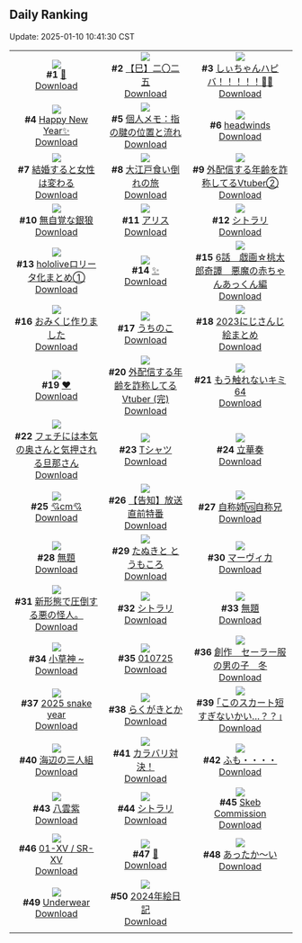 ## Daily Ranking
Update: 2025-01-10 10:41:30 CST

|      |      |      |
| :----: | :----: | :----: |
| ![](https://i.pixiv.re/c/240x480/img-master/img/2025/01/07/04/10/24/125981673_p0_master1200.jpg)<br>**#1** [🐍](https://www.pixiv.net/artworks/125981673)<br>[Download](https://i.pixiv.re/img-original/img/2025/01/07/04/10/24/125981673_p0.png) | ![](https://i.pixiv.re/c/240x480/img-master/img/2025/01/07/00/00/11/125975774_p0_master1200.jpg)<br>**#2** [【巳】二〇二五](https://www.pixiv.net/artworks/125975774)<br>[Download](https://i.pixiv.re/img-original/img/2025/01/07/00/00/11/125975774_p0.jpg) | ![](https://i.pixiv.re/c/240x480/img-master/img/2025/01/08/00/00/03/126006338_p0_master1200.jpg)<br>**#3** [しぃちゃんハピバ！！！！！🎂🎉](https://www.pixiv.net/artworks/126006338)<br>[Download](https://i.pixiv.re/img-original/img/2025/01/08/00/00/03/126006338_p0.jpg) |
| ![](https://i.pixiv.re/c/240x480/img-master/img/2025/01/08/12/53/16/126018776_p0_master1200.jpg)<br>**#4** [Happy New Year✨](https://www.pixiv.net/artworks/126018776)<br>[Download](https://i.pixiv.re/img-original/img/2025/01/08/12/53/16/126018776_p0.jpg) | ![](https://i.pixiv.re/c/240x480/img-master/img/2025/01/07/06/00/07/125982861_p0_master1200.jpg)<br>**#5** [個人メモ：指の腱の位置と流れ](https://www.pixiv.net/artworks/125982861)<br>[Download](https://i.pixiv.re/img-original/img/2025/01/07/06/00/07/125982861_p0.jpg) | ![](https://i.pixiv.re/c/240x480/img-master/img/2025/01/07/00/00/14/125975794_p0_master1200.jpg)<br>**#6** [headwinds](https://www.pixiv.net/artworks/125975794)<br>[Download](https://i.pixiv.re/img-original/img/2025/01/07/00/00/14/125975794_p0.png) |
| ![](https://i.pixiv.re/c/240x480/img-master/img/2025/01/07/00/03/14/125976176_p0_master1200.jpg)<br>**#7** [結婚すると女性は変わる](https://www.pixiv.net/artworks/125976176)<br>[Download](https://i.pixiv.re/img-original/img/2025/01/07/00/03/14/125976176_p0.jpg) | ![](https://i.pixiv.re/c/240x480/img-master/img/2025/01/08/00/00/21/126006436_p0_master1200.jpg)<br>**#8** [大江戸食い倒れの旅](https://www.pixiv.net/artworks/126006436)<br>[Download](https://i.pixiv.re/img-original/img/2025/01/08/00/00/21/126006436_p0.jpg) | ![](https://i.pixiv.re/c/240x480/img-master/img/2025/01/07/21/21/19/126000598_p0_master1200.jpg)<br>**#9** [外配信する年齢を詐称してるVtuber②](https://www.pixiv.net/artworks/126000598)<br>[Download](https://i.pixiv.re/img-original/img/2025/01/07/21/21/19/126000598_p0.png) |
| ![](https://i.pixiv.re/c/240x480/img-master/img/2025/01/07/00/33/51/125977379_p0_master1200.jpg)<br>**#10** [無自覚な銀狼](https://www.pixiv.net/artworks/125977379)<br>[Download](https://i.pixiv.re/img-original/img/2025/01/07/00/33/51/125977379_p0.jpg) | ![](https://i.pixiv.re/c/240x480/img-master/img/2025/01/07/15/51/27/125991696_p0_master1200.jpg)<br>**#11** [アリス](https://www.pixiv.net/artworks/125991696)<br>[Download](https://i.pixiv.re/img-original/img/2025/01/07/15/51/27/125991696_p0.png) | ![](https://i.pixiv.re/c/240x480/img-master/img/2025/01/07/00/00/22/125975832_p0_master1200.jpg)<br>**#12** [シトラリ](https://www.pixiv.net/artworks/125975832)<br>[Download](https://i.pixiv.re/img-original/img/2025/01/07/00/00/22/125975832_p0.png) |
| ![](https://i.pixiv.re/c/240x480/img-master/img/2025/01/07/14/11/41/125990106_p0_master1200.jpg)<br>**#13** [hololiveロリータ化まとめ①](https://www.pixiv.net/artworks/125990106)<br>[Download](https://i.pixiv.re/img-original/img/2025/01/07/14/11/41/125990106_p0.jpg) | ![](https://i.pixiv.re/c/240x480/img-master/img/2025/01/08/00/13/53/126007240_p0_master1200.jpg)<br>**#14** [✨](https://www.pixiv.net/artworks/126007240)<br>[Download](https://i.pixiv.re/img-original/img/2025/01/08/00/13/53/126007240_p0.png) | ![](https://i.pixiv.re/c/240x480/img-master/img/2025/01/08/00/09/04/126007061_p0_master1200.jpg)<br>**#15** [6話　戯画☆桃太郎奇譚　悪魔の赤ちゃんあっくん編](https://www.pixiv.net/artworks/126007061)<br>[Download](https://i.pixiv.re/img-original/img/2025/01/08/00/09/04/126007061_p0.jpg) |
| ![](https://i.pixiv.re/c/240x480/img-master/img/2025/01/08/20/51/26/126029248_master1200.jpg)<br>**#16** [おみくじ作りました](https://www.pixiv.net/artworks/126029248)<br>[Download](https://www.pixiv.net/artworks/126029248) | ![](https://i.pixiv.re/c/240x480/img-master/img/2025/01/07/08/37/28/125984868_p0_master1200.jpg)<br>**#17** [うちのこ](https://www.pixiv.net/artworks/125984868)<br>[Download](https://i.pixiv.re/img-original/img/2025/01/07/08/37/28/125984868_p0.png) | ![](https://i.pixiv.re/c/240x480/img-master/img/2025/01/07/13/43/33/125989634_p0_master1200.jpg)<br>**#18** [2023にじさんじ絵まとめ](https://www.pixiv.net/artworks/125989634)<br>[Download](https://i.pixiv.re/img-original/img/2025/01/07/13/43/33/125989634_p0.jpg) |
| ![](https://i.pixiv.re/c/240x480/img-master/img/2025/01/07/00/00/20/125975822_p0_master1200.jpg)<br>**#19** [❤](https://www.pixiv.net/artworks/125975822)<br>[Download](https://i.pixiv.re/img-original/img/2025/01/07/00/00/20/125975822_p0.jpg) | ![](https://i.pixiv.re/c/240x480/img-master/img/2025/01/08/21/09/00/126029924_p0_master1200.jpg)<br>**#20** [外配信する年齢を詐称してるVtuber (完)](https://www.pixiv.net/artworks/126029924)<br>[Download](https://i.pixiv.re/img-original/img/2025/01/08/21/09/00/126029924_p0.png) | ![](https://i.pixiv.re/c/240x480/img-master/img/2025/01/07/12/56/23/125988826_p0_master1200.jpg)<br>**#21** [もう触れないキミ64](https://www.pixiv.net/artworks/125988826)<br>[Download](https://i.pixiv.re/img-original/img/2025/01/07/12/56/23/125988826_p0.jpg) |
| ![](https://i.pixiv.re/c/240x480/img-master/img/2025/01/08/00/06/12/126006936_p0_master1200.jpg)<br>**#22** [フェチには本気の奥さんと気押される旦那さん](https://www.pixiv.net/artworks/126006936)<br>[Download](https://i.pixiv.re/img-original/img/2025/01/08/00/06/12/126006936_p0.jpg) | ![](https://i.pixiv.re/c/240x480/img-master/img/2025/01/07/01/16/04/125978611_p0_master1200.jpg)<br>**#23** [Tシャツ](https://www.pixiv.net/artworks/125978611)<br>[Download](https://i.pixiv.re/img-original/img/2025/01/07/01/16/04/125978611_p0.jpg) | ![](https://i.pixiv.re/c/240x480/img-master/img/2025/01/07/22/12/38/126002484_p0_master1200.jpg)<br>**#24** [立華奏](https://www.pixiv.net/artworks/126002484)<br>[Download](https://i.pixiv.re/img-original/img/2025/01/07/22/12/38/126002484_p0.png) |
| ![](https://i.pixiv.re/c/240x480/img-master/img/2025/01/07/20/53/51/125999513_p0_master1200.jpg)<br>**#25** [💘cm💘](https://www.pixiv.net/artworks/125999513)<br>[Download](https://i.pixiv.re/img-original/img/2025/01/07/20/53/51/125999513_p0.png) | ![](https://i.pixiv.re/c/240x480/img-master/img/2025/01/08/19/06/23/126026219_p0_master1200.jpg)<br>**#26** [【告知】放送直前特番](https://www.pixiv.net/artworks/126026219)<br>[Download](https://i.pixiv.re/img-original/img/2025/01/08/19/06/23/126026219_p0.jpg) | ![](https://i.pixiv.re/c/240x480/img-master/img/2025/01/08/00/00/14/126006404_p0_master1200.jpg)<br>**#27** [自称姉🆚自称兄](https://www.pixiv.net/artworks/126006404)<br>[Download](https://i.pixiv.re/img-original/img/2025/01/08/00/00/14/126006404_p0.jpg) |
| ![](https://i.pixiv.re/c/240x480/img-master/img/2025/01/07/13/39/34/125989575_p0_master1200.jpg)<br>**#28** [無題](https://www.pixiv.net/artworks/125989575)<br>[Download](https://i.pixiv.re/img-original/img/2025/01/07/13/39/34/125989575_p0.jpg) | ![](https://i.pixiv.re/c/240x480/img-master/img/2025/01/08/12/05/18/126017955_p0_master1200.jpg)<br>**#29** [たぬきと とうもころ](https://www.pixiv.net/artworks/126017955)<br>[Download](https://i.pixiv.re/img-original/img/2025/01/08/12/05/18/126017955_p0.png) | ![](https://i.pixiv.re/c/240x480/img-master/img/2025/01/07/00/00/15/125975795_p0_master1200.jpg)<br>**#30** [マーヴィカ](https://www.pixiv.net/artworks/125975795)<br>[Download](https://i.pixiv.re/img-original/img/2025/01/07/00/00/15/125975795_p0.png) |
| ![](https://i.pixiv.re/c/240x480/img-master/img/2025/01/08/07/08/32/126013654_p0_master1200.jpg)<br>**#31** [新形態で圧倒する悪の怪人。](https://www.pixiv.net/artworks/126013654)<br>[Download](https://i.pixiv.re/img-original/img/2025/01/08/07/08/32/126013654_p0.jpg) | ![](https://i.pixiv.re/c/240x480/img-master/img/2025/01/07/01/03/34/125978287_p0_master1200.jpg)<br>**#32** [シトラリ](https://www.pixiv.net/artworks/125978287)<br>[Download](https://i.pixiv.re/img-original/img/2025/01/07/01/03/34/125978287_p0.jpg) | ![](https://i.pixiv.re/c/240x480/img-master/img/2025/01/07/00/00/09/125975769_p0_master1200.jpg)<br>**#33** [無題](https://www.pixiv.net/artworks/125975769)<br>[Download](https://i.pixiv.re/img-original/img/2025/01/07/00/00/09/125975769_p0.png) |
| ![](https://i.pixiv.re/c/240x480/img-master/img/2025/01/08/17/46/27/126023915_p0_master1200.jpg)<br>**#34** [小草神 ~](https://www.pixiv.net/artworks/126023915)<br>[Download](https://i.pixiv.re/img-original/img/2025/01/08/17/46/27/126023915_p0.jpg) | ![](https://i.pixiv.re/c/240x480/img-master/img/2025/01/07/01/10/06/125978453_p0_master1200.jpg)<br>**#35** [010725](https://www.pixiv.net/artworks/125978453)<br>[Download](https://i.pixiv.re/img-original/img/2025/01/07/01/10/06/125978453_p0.jpg) | ![](https://i.pixiv.re/c/240x480/img-master/img/2025/01/07/00/15/45/125976721_p0_master1200.jpg)<br>**#36** [創作　セーラー服の男の子　冬](https://www.pixiv.net/artworks/125976721)<br>[Download](https://i.pixiv.re/img-original/img/2025/01/07/00/15/45/125976721_p0.jpg) |
| ![](https://i.pixiv.re/c/240x480/img-master/img/2025/01/07/01/25/45/125978858_p0_master1200.jpg)<br>**#37** [2025 snake year](https://www.pixiv.net/artworks/125978858)<br>[Download](https://i.pixiv.re/img-original/img/2025/01/07/01/25/45/125978858_p0.png) | ![](https://i.pixiv.re/c/240x480/img-master/img/2025/01/07/20/10/49/125998135_p0_master1200.jpg)<br>**#38** [らくがきとか](https://www.pixiv.net/artworks/125998135)<br>[Download](https://i.pixiv.re/img-original/img/2025/01/07/20/10/49/125998135_p0.jpg) | ![](https://i.pixiv.re/c/240x480/img-master/img/2025/01/08/01/07/53/126008820_p0_master1200.jpg)<br>**#39** [｢このスカート短すぎないかい…？？｣](https://www.pixiv.net/artworks/126008820)<br>[Download](https://i.pixiv.re/img-original/img/2025/01/08/01/07/53/126008820_p0.png) |
| ![](https://i.pixiv.re/c/240x480/img-master/img/2025/01/07/19/31/44/125996840_p0_master1200.jpg)<br>**#40** [海辺の三人組](https://www.pixiv.net/artworks/125996840)<br>[Download](https://i.pixiv.re/img-original/img/2025/01/07/19/31/44/125996840_p0.jpg) | ![](https://i.pixiv.re/c/240x480/img-master/img/2025/01/07/20/29/11/125998713_p0_master1200.jpg)<br>**#41** [カラバリ対決！](https://www.pixiv.net/artworks/125998713)<br>[Download](https://i.pixiv.re/img-original/img/2025/01/07/20/29/11/125998713_p0.jpg) | ![](https://i.pixiv.re/c/240x480/img-master/img/2025/01/07/00/09/27/125976485_p0_master1200.jpg)<br>**#42** [ふも・・・・](https://www.pixiv.net/artworks/125976485)<br>[Download](https://i.pixiv.re/img-original/img/2025/01/07/00/09/27/125976485_p0.jpg) |
| ![](https://i.pixiv.re/c/240x480/img-master/img/2025/01/08/15/21/02/126021108_p0_master1200.jpg)<br>**#43** [八雲紫](https://www.pixiv.net/artworks/126021108)<br>[Download](https://i.pixiv.re/img-original/img/2025/01/08/15/21/02/126021108_p0.png) | ![](https://i.pixiv.re/c/240x480/img-master/img/2025/01/07/17/28/05/125993561_p0_master1200.jpg)<br>**#44** [シトラリ](https://www.pixiv.net/artworks/125993561)<br>[Download](https://i.pixiv.re/img-original/img/2025/01/07/17/28/05/125993561_p0.png) | ![](https://i.pixiv.re/c/240x480/img-master/img/2025/01/07/00/00/06/125975745_p0_master1200.jpg)<br>**#45** [Skeb Commission](https://www.pixiv.net/artworks/125975745)<br>[Download](https://i.pixiv.re/img-original/img/2025/01/07/00/00/06/125975745_p0.png) |
| ![](https://i.pixiv.re/c/240x480/img-master/img/2025/01/08/16/10/40/126008289_p0_master1200.jpg)<br>**#46** [01-ⅩⅤ / SR-ⅩⅤ](https://www.pixiv.net/artworks/126008289)<br>[Download](https://i.pixiv.re/img-original/img/2025/01/08/16/10/40/126008289_p0.png) | ![](https://i.pixiv.re/c/240x480/img-master/img/2025/01/07/00/00/06/125975749_p0_master1200.jpg)<br>**#47** [🦋](https://www.pixiv.net/artworks/125975749)<br>[Download](https://i.pixiv.re/img-original/img/2025/01/07/00/00/06/125975749_p0.jpg) | ![](https://i.pixiv.re/c/240x480/img-master/img/2025/01/08/10/10/38/125993445_p0_master1200.jpg)<br>**#48** [あったか～い](https://www.pixiv.net/artworks/125993445)<br>[Download](https://i.pixiv.re/img-original/img/2025/01/08/10/10/38/125993445_p0.png) |
| ![](https://i.pixiv.re/c/240x480/img-master/img/2025/01/07/00/13/04/125976618_p0_master1200.jpg)<br>**#49** [Underwear](https://www.pixiv.net/artworks/125976618)<br>[Download](https://i.pixiv.re/img-original/img/2025/01/07/00/13/04/125976618_p0.png) | ![](https://i.pixiv.re/c/240x480/img-master/img/2025/01/08/11/08/10/126016988_p0_master1200.jpg)<br>**#50** [2024年絵日記](https://www.pixiv.net/artworks/126016988)<br>[Download](https://i.pixiv.re/img-original/img/2025/01/08/11/08/10/126016988_p0.jpg) |
|      |
